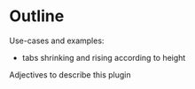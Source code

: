 # Outline

Use-cases and examples:
- tabs shrinking and rising according to height

Adjectives to describe this plugin